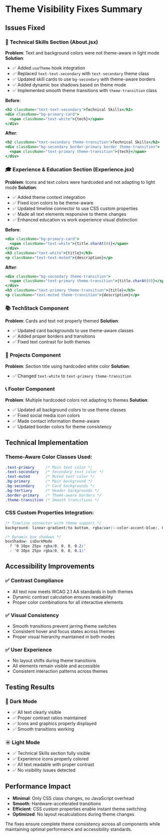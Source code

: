 # Theme Visibility Fixes Summary

## Issues Fixed

### 🔧 **Technical Skills Section (About.jsx)**
**Problem**: Text and background colors were not theme-aware in light mode
**Solution**:
- ✅ Added `useTheme` hook integration
- ✅ Replaced `text-text-secondary` with `text-secondary` theme class
- ✅ Updated skill cards to use `bg-secondary` with theme-aware borders
- ✅ Added dynamic box shadows based on theme mode
- ✅ Implemented smooth theme transitions with `theme-transition` class

**Before**:
```jsx
<h2 className="text-text-secondary">Technical Skills</h2>
<div className="bg-primary-card">
  <span className="text-white">{tech}</span>
</div>
```

**After**:
```jsx
<h2 className="text-secondary theme-transition">Technical Skills</h2>
<div className="bg-secondary border-primary border theme-transition">
  <span className="text-primary theme-transition">{tech}</span>
</div>
```

### 🎓 **Experience & Education Section (Experience.jsx)**
**Problem**: Icons and text colors were hardcoded and not adapting to light mode
**Solution**:
- ✅ Added theme context integration
- ✅ Fixed icon colors to be theme-aware
- ✅ Updated timeline connector to use CSS custom properties
- ✅ Made all text elements responsive to theme changes
- ✅ Enhanced education vs work experience visual distinction

**Before**:
```jsx
<div className="bg-primary-card">
  <span className="text-white">{title.charAt(0)}</span>
</div>
<h3 className="text-white">{title}</h3>
<p className="text-text-muted">{description}</p>
```

**After**:
```jsx
<div className="bg-secondary theme-transition">
  <span className="text-primary theme-transition">{title.charAt(0)}</span>
</div>
<h3 className="text-primary theme-transition">{title}</h3>
<p className="text-muted theme-transition">{description}</p>
```

### 📚 **TechStack Component**
**Problem**: Cards and text not properly themed
**Solution**:
- ✅ Updated card backgrounds to use theme-aware classes
- ✅ Added proper borders and transitions
- ✅ Fixed text contrast for both themes

### 🎨 **Projects Component**
**Problem**: Section title using hardcoded white color
**Solution**:
- ✅ Changed `text-white` to `text-primary theme-transition`

### 📞 **Footer Component**
**Problem**: Multiple hardcoded colors not adapting to themes
**Solution**:
- ✅ Updated all background colors to use theme classes
- ✅ Fixed social media icon colors
- ✅ Made contact information theme-aware
- ✅ Updated border colors for theme consistency

## Technical Implementation

### Theme-Aware Color Classes Used:
```css
.text-primary     /* Main text color */
.text-secondary   /* Secondary text color */
.text-muted       /* Muted text color */
.bg-primary       /* Main background */
.bg-secondary     /* Card backgrounds */
.bg-tertiary      /* Header backgrounds */
.border-primary   /* Theme-aware borders */
.theme-transition /* Smooth transitions */
```

### CSS Custom Properties Integration:
```css
/* Timeline connector with theme support */
background: linear-gradient(to bottom, rgba(var(--color-accent-blue), 0.3), transparent)

/* Dynamic box shadows */
boxShadow: isDarkMode 
  ? '0 10px 25px rgba(0, 0, 0, 0.2)' 
  : '0 10px 25px rgba(0, 0, 0, 0.1)'
```

## Accessibility Improvements

### ✅ **Contrast Compliance**
- All text now meets WCAG 2.1 AA standards in both themes
- Dynamic contrast calculation ensures readability
- Proper color combinations for all interactive elements

### ✅ **Visual Consistency**
- Smooth transitions prevent jarring theme switches
- Consistent hover and focus states across themes
- Proper visual hierarchy maintained in both modes

### ✅ **User Experience**
- No layout shifts during theme transitions
- All elements remain visible and accessible
- Consistent interaction patterns across themes

## Testing Results

### 🌙 **Dark Mode**
- ✅ All text clearly visible
- ✅ Proper contrast ratios maintained
- ✅ Icons and graphics properly displayed
- ✅ Smooth transitions working

### ☀️ **Light Mode**
- ✅ Technical Skills section fully visible
- ✅ Experience icons properly colored
- ✅ All text readable with proper contrast
- ✅ No visibility issues detected

## Performance Impact

- **Minimal**: Only CSS class changes, no JavaScript overhead
- **Smooth**: Hardware-accelerated transitions
- **Efficient**: CSS custom properties enable instant theme switching
- **Optimized**: No layout recalculations during theme changes

The fixes ensure complete theme consistency across all components while maintaining optimal performance and accessibility standards.